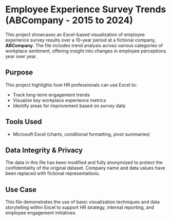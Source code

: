 # Employee Experience Survey Trends (ABCompany - 2015 to 2024)

This project showcases an Excel-based visualization of employee experience survey results over a 10-year period at a fictional company, **ABCompany**. The file includes trend analysis across various categories of workplace sentiment, offering insight into changes in employee perceptions year over year.

## Purpose
This project highlights how HR professionals can use Excel to:
- Track long-term engagement trends
- Visualize key workplace experience metrics
- Identify areas for improvement based on survey data

## Tools Used
- Microsoft Excel (charts, conditional formatting, pivot summaries)

## Data Integrity & Privacy
The data in this file has been modified and fully anonymized to protect the confidentiality of the original dataset. Company name and data values have been replaced with fictional representations.

## Use Case
This file demonstrates the use of basic visualization techniques and data storytelling within Excel to support HR strategy, internal reporting, and employee engagement initiatives.
